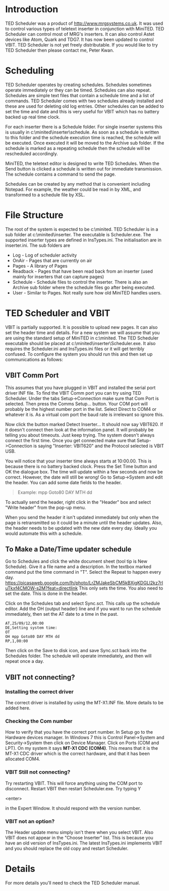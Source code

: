 # Introduction #

TED Scheduler was a product of http://www.mrgsystems.co.uk. It was used to control various types of teletext inserter in conjunction with MiniTED. TED Scheduler can control most of MRG's inserters. It can also control Astet devices like Atom, Quark and TDG7. It has now been updated to control VBIT. TED Scheduler is not yet freely distributable. If you would like to try TED Scheduler then please contact me, Peter Kwan.

# Scheduling #

TED Scheduler operates by creating schedules. Schedules sometimes operate immediately or they can be timed. Schedules can also repeat. Schedules are simple text files that contain a schedule time and a list of commands. TED Scheduler comes with two schedules already installed and these are used for deleting old log entries. Other schedules can be added to set the time and date and this is very useful for VBIT which has no battery backed up real time clock.

For each inserter there is a Schedule folder. For single inserter systems this is usually in c:\minited\inserter\schedule. As soon as a schedule is written to this folder and the schedule execution time is reached, the schedule will be executed. Once executed it will be moved to the Archive sub folder. If the schedule is marked as a repeating schedule then the schedule will be rescheduled accordingly.

MiniTED, the teletext editor is designed to write TED Schedules. When the Send button is clicked a schedule is written out for immediate transmission. The schedule contains a command to send the page.

Schedules can be created by any method that is convenient including Notepad. For example, the weather could be read in by XML, and transformed to a schedule file by XSL.

# File Structure #
The root of the system is expected to be c:\minited\. TED Scheduler is in a sub folder at c:\minited\inserter. The executable is Scheduler.exe. The supported inserter types are defined in InsTypes.ini. The initialisation are in inserter.ini. The sub folders are
  * Log - Log of scheduler activity
  * OnAir - Pages that are currently on air
  * Pages - A library of Pages
  * Readback - Pages that have been read back from an inserter (used mainly for inserters that can capture pages)
  * Schedule - Schedule files to control the inserter. There is also an Archive sub folder where the schedule files go after being executed.
  * User - Similar to Pages. Not really sure how old MiniTED handles users.

# TED Scheduler and VBIT #
VBIT is partially supported. It is possible to upload new pages. It can also set the header time and details. For a new system we will assume that you are using the standard setup of MiniTED in c:\minited\. The TED Scheduler executable should be placed at
c:\minited\inserter\Scheduler.exe. It also requires the Scheduler.ini and InsTypes.ini files or it will get terribly confused. To configure the system you should run this and then set up communications as follows:
## VBIT Comm Port ##
This assumes that you have plugged in VBIT and installed the serial port driver INF file. To find the VBIT Comm port you can try using TED Scheduler. Under the tabs Setup->Connection make sure that Com Port is selected. Then press the Comms Setup... button. Your COM port will probably be the highest number port in the list. Select Direct to COM4 or whatever it is. As a virtual com port the baud rate is irrelevant so ignore this.

Now click the button marked Detect Inserter... It should now say VBIT620. If it doesn't connect then look at the information panel. It will probably be telling you about timeouts. Just keep trying. The system doesn't always connect the first time. Once you get connected make sure that Setup->Connection is saying "Inserter: VBIT620" and the Protocol selected is VBIT USB.

You will notice that your inserter time always starts at 10:00.00. This is because there is no battery backed clock. Press the Set Time button and OK the dialogue box. The time will update within a few seconds and now be correct. However, the date will still be wrong! Go to Setup->System and edit the header. You can add some date fields to the header.
> Example: mpp Goto80 DAY MTH dd

To actually send the header, right click in the "Header" box and select "Write header" from the pop-up menu.

When you send the header it isn't updated immediately but only when the page is retransmitted so it could be a minute until the header updates.
Also, the header needs to be updated with the new date every day. Ideally you would automate this with a schedule.

## To Make a Date/Time updater schedule ##
Go to Schedules and click the white document sheet (tool tip is New Schedule). Give it a file name and a description. In the textbox marked command put the time command in "T". Select the Repeat to happen every day.
https://picasaweb.google.com/lh/photo/LrZMJakeSbCM5kBXjgKDGLl2kz7rIuTkxf4CMOW-s2M?feat=directlink
This only sets the time. You also need to set the date. This is done in the header.

Click on the Schedules tab and select Sync.sct. This calls up the schedule editor. Add the OH (output header) line and if you want to run the schedule immediately, then set the AT date to a time in the past.
```
AT,25/09/12,00:00
DE,Setting system time:
OT
OH mpp Goto80 DAY MTH dd
RP,1,00:00 
```
Then click on the Save to disk icon, and save Sync.sct back into the Schedules folder. The schedule will operate immediately, and then will repeat once a day.
## VBIT not connecting? ##
### Installing the correct driver ###
The correct driver is installed by using the MT-X1.INF file. More details to be added here.
### Checking the Com number ###
How to verify that you have the correct port number. In Setup go to the Hardware devices manager. In Windows 7 this is Control Panel->System and Security->System then click on Device Manager. Click on Ports (COM and LPT). On my system it says **MT-X1 CDC (COM4)**. This means that it is the MT-X1 CDC driver which is the correct hardware, and that it has been allocated COM4.
### VBIT Still not connecting? ###
Try restarting VBIT. This will force anything using the COM port to disconnect. Restart VBIT then restart Scheduler.exe. Try typing Y

&lt;enter&gt;

 in the Expert Window. It should respond with the version number.
### VBIT not an option? ###
The Header update menu simply isn't there when you select VBIT. Also VBIT does not appear in the "Choose Inserter" list. This is because you have an old version of InsTypes.ini. The latest InsTypes.ini implements VBIT and you should replace the old copy and restart Scheduler.


# Details #

For more details you'll need to check the TED Scheduler manual.